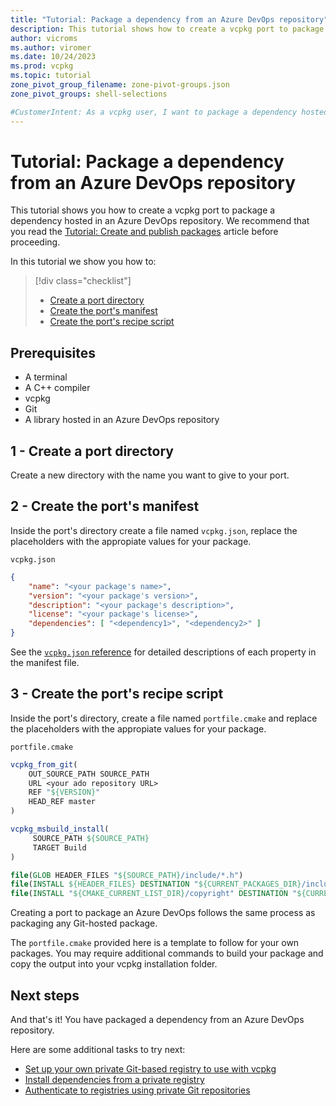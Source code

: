 ```yaml
---
title: "Tutorial: Package a dependency from an Azure DevOps repository"
description: This tutorial shows how to create a vcpkg port to package a dependency from an Azure DevOps repository.
author: vicroms
ms.author: viromer
ms.date: 10/24/2023
ms.prod: vcpkg
ms.topic: tutorial
zone_pivot_group_filename: zone-pivot-groups.json
zone_pivot_groups: shell-selections

#CustomerIntent: As a vcpkg user, I want to package a dependency hosted in an Azure DevOps repository
---
```


# Tutorial: Package a dependency from an Azure DevOps repository

This tutorial shows you how to create a vcpkg port to package a dependency
hosted in an Azure DevOps repository. We recommend that you read the [Tutorial:
Create and publish packages](../get_started/get-started-packaging.md) article
before proceeding.

In this tutorial we show you how to:

> [!div class="checklist"]
> * [Create a port directory](#1---create-a-port-directory)
> * [Create the port's manifest](#2---create-the-ports-manifest)
> * [Create the port's recipe script](#3---create-the-ports-recipe-script)

## Prerequisites

* A terminal
* A C++ compiler
* vcpkg
* Git
* A library hosted in an Azure DevOps repository

## 1 - Create a port directory

Create a new directory with the name you want to give to your port.

## 2 - Create the port's manifest

Inside the port's directory create a file named `vcpkg.json`, replace the
placeholders with the appropiate values for your package.

`vcpkg.json`

```json
{
    "name": "<your package's name>",
    "version": "<your package's version>",
    "description": "<your package's description>",
    "license": "<your package's license>",
    "dependencies": [ "<dependency1>", "<dependency2>" ]
}
```

See the [`vcpkg.json` reference](../reference/vcpkg-json.md) for detailed
descriptions of each property in the manifest file.

## 3 - Create the port's recipe script

Inside the port's directory, create a file named `portfile.cmake` and replace the
placeholders with the appropiate values for your package.

`portfile.cmake`

```cmake
vcpkg_from_git(
    OUT_SOURCE_PATH SOURCE_PATH
    URL <your ado repository URL>
    REF "${VERSION}"
    HEAD_REF master
)

vcpkg_msbuild_install(
     SOURCE_PATH ${SOURCE_PATH}
     TARGET Build
)

file(GLOB HEADER_FILES "${SOURCE_PATH}/include/*.h")
file(INSTALL ${HEADER_FILES} DESTINATION "${CURRENT_PACKAGES_DIR}/include/${PORT}")
file(INSTALL "${CMAKE_CURRENT_LIST_DIR}/copyright" DESTINATION "${CURRENT_PACKAGES_DIR}/share/${PORT}")
```

Creating a port to package an Azure DevOps follows the same process as packaging
any Git-hosted package.

The `portfile.cmake` provided here is a template to follow for your own packages. You may require additional commands to build your package and copy the output into your vcpkg installation folder.

## Next steps

And that's it! You have packaged a dependency from an Azure DevOps repository.

Here are some additional tasks to try next:

* [Set up your own private Git-based registry to use with vcpkg](publish-to-a-git-registry.md)
* [Install dependencies from a private registry](../users/registries.md)
* [Authenticate to registries using private Git repositories](../users/authentication.md)
